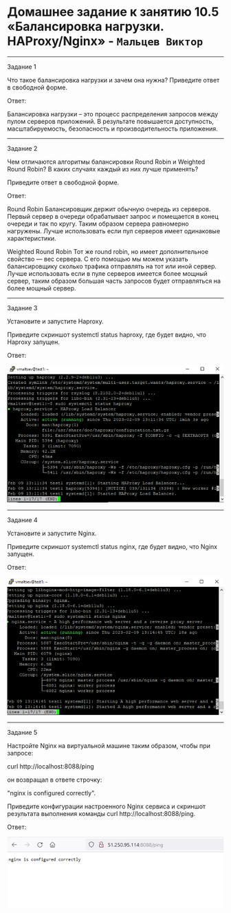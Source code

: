 # Домашнее задание к занятию 10.5 «Балансировка нагрузки. HAProxy/Nginx» - `Мальцев Виктор`

---

Задание 1

Что такое балансировка нагрузки и зачем она нужна?
Приведите ответ в свободной форме.

Ответ:

Балансировка нагрузки – это процесс распределения запросов между пулом серверов приложений.
В результате повышается доступность, масштабируемость, безопасность и производительность приложения.

---

Задание 2

Чем отличаются алгоритмы балансировки Round Robin и Weighted Round Robin? 
В каких случаях каждый из них лучше применять?

Приведите ответ в свободной форме.

Ответ:

Round Robin
Балансировщик держит обычную очередь из серверов. 
Первый сервер в очереди обрабатывает запрос и помещается в конец очереди и так по кругу. 
Таким образом сервера равномерно нагружены.
Лучше использовать если пул серверов имеет одинаковые характеристики.

Weighted Round Robin
Тот же round robin, но имеет дополнительное свойство — вес сервера. 
С его помощью мы можем указать балансировщику сколько трафика отправлять на тот или иной сервер. 
Лучше использовать если в пуле серверов имеется более мощный сервер, таким образом большая часть запросов
будет отправляться на более мощный сервер.

---

Задание 3

Установите и запустите Haproxy.

Приведите скриншот systemctl status haproxy, где будет видно, что Haproxy запущен.

Ответ:

![alt text](https://github.com/vmmaltsev/screnshot/blob/main/Screenshot_27.png)

---

Задание 4

Установите и запустите Nginx.

Приведите скриншот systemctl status nginx, где будет видно, что Nginx запущен.

Ответ:

![alt text](https://github.com/vmmaltsev/screnshot/blob/main/Screenshot_28.png)

---

Задание 5

Настройте Nginx на виртуальной машине таким образом, чтобы при запросе:

curl http://localhost:8088/ping

он возвращал в ответе строчку:

"nginx is configured correctly".

Приведите конфигурации настроенного Nginx сервиса и скриншот результата выполнения команды curl http://localhost:8088/ping.

Ответ:

![alt text](https://github.com/vmmaltsev/screnshot/blob/main/Screenshot_30.png)

